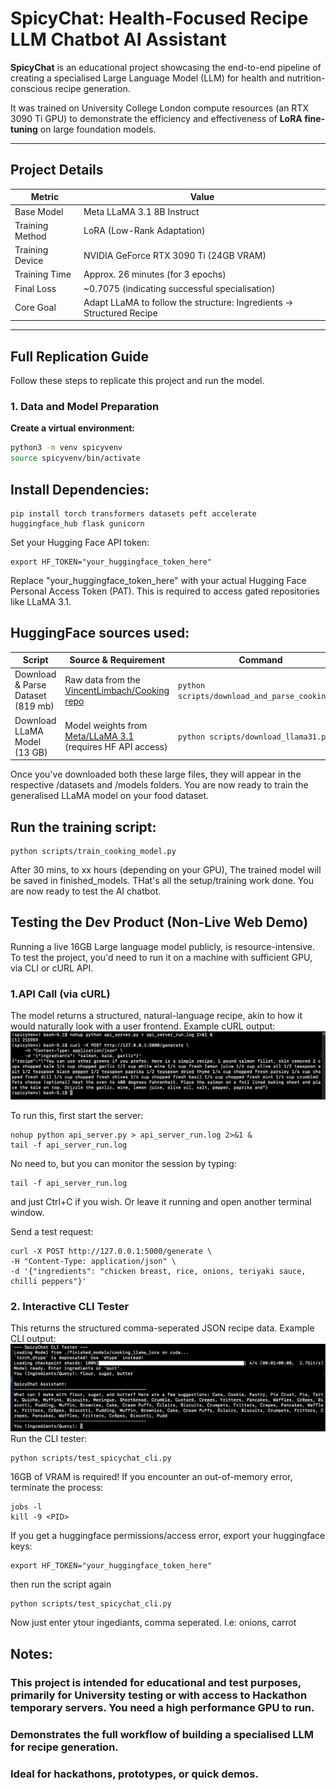 # SpicyChat: Health-Focused Recipe LLM Chatbot AI Assistant

**SpicyChat** is an educational project showcasing the end-to-end pipeline of creating a specialised Large Language Model (LLM) for health and nutrition-conscious recipe generation.

It was trained on University College London compute resources (an RTX 3090 Ti GPU) to demonstrate the efficiency and effectiveness of **LoRA fine-tuning** on large foundation models.

---

## Project Details

| Metric           | Value                                               |
|-----------------|-----------------------------------------------------|
| Base Model       | Meta LLaMA 3.1 8B Instruct                          |
| Training Method  | LoRA (Low-Rank Adaptation)                          |
| Training Device  | NVIDIA GeForce RTX 3090 Ti (24GB VRAM)             |
| Training Time    | Approx. 26 minutes (for 3 epochs)                  |
| Final Loss       | ~0.7075 (indicating successful specialisation)     |
| Core Goal        | Adapt LLaMA to follow the structure: Ingredients → Structured Recipe |

---

## Full Replication Guide

Follow these steps to replicate this project and run the model.

### 1. Data and Model Preparation

**Create a virtual environment:**

```bash
python3 -m venv spicyvenv
source spicyvenv/bin/activate
```

## Install Dependencies:

```
pip install torch transformers datasets peft accelerate huggingface_hub flask gunicorn
```
Set your Hugging Face API token:
```
export HF_TOKEN="your_huggingface_token_here"
```

Replace "your_huggingface_token_here" with your actual Hugging Face Personal Access Token (PAT). This is required to access gated repositories like LLaMA 3.1.

## HuggingFace sources used:

| Script                           | Source & Requirement                                                                                                              | Command                                        |
|----------------------------------|-----------------------------------------------------------------------------------------------------------------------------------| ---------------------------------------------- |
| Download & Parse Dataset  (819 mb) | Raw data from the [VincentLimbach/Cooking repo](https://huggingface.co/VincentLimbach)                                            | `python scripts/download_and_parse_cooking.py` |
| Download LLaMA Model (13 GB)     | Model weights from [Meta/LLaMA 3.1](https://huggingface.co/Mozilla/Meta-Llama-3.1-8B-Instruct-llamafile) (requires HF API access) | `python scripts/download_llama31.py`           |

Once you've downloaded both these large files, they will appear in the respective /datasets and /models folders. You are now ready to train the generalised LLaMA model on your food dataset.

## Run the training script:

```
python scripts/train_cooking_model.py
```
After 30 mins, to xx hours (depending on your GPU), The trained model will be saved in finished_models. THat's all the setup/training work done. You are now ready to test the AI chatbot.

## Testing the Dev Product (Non-Live Web Demo)

Running a live 16GB Large language model publicly, is resource-intensive. To test the project, you'd need to run it on a machine with sufficient GPU, via CLI or cURL API.

### 1.API Call (via cURL)
The model returns a structured, natural-language recipe, akin to how it would naturally look with a user frontend.
Example cURL output:
![Example1: cURL Verification](readme_images/screenshot1.png)

To run this, first start the server:
```
nohup python api_server.py > api_server_run.log 2>&1 &
tail -f api_server_run.log
```
No need to, but you can monitor the session by typing:
```
tail -f api_server_run.log
```

and just Ctrl+C if you wish. Or leave it running and open another terminal window.

Send a test request:
```
curl -X POST http://127.0.0.1:5000/generate \
-H "Content-Type: application/json" \
-d '{"ingredients": "chicken breast, rice, onions, teriyaki sauce, chilli peppers"}'
```

### 2. Interactive CLI Tester
This returns the structured comma-seperated JSON recipe data.
Example CLI output:
![Example2: CLI Interactive](readme_images/screenshot2.png)
Run the CLI tester:
```
python scripts/test_spicychat_cli.py
```

16GB of VRAM is required! If you encounter an out-of-memory error, terminate the process:

```
jobs -l
kill -9 <PID>
```

If you get a huggingface permissions/access error, export your huggingface keys:
```
export HF_TOKEN="your_huggingface_token_here"
```
then run the script again
```
python scripts/test_spicychat_cli.py
```
Now just enter ytour ingediants, comma seperated. I.e: onions, carrot



## Notes:

### This project is intended for educational and test purposes, primarily for University testing or with access  to Hackathon temporary servers. You need a high performance GPU to run. 

### Demonstrates the full workflow of building a specialised LLM for recipe generation.

### Ideal for hackathons, prototypes, or quick demos.
